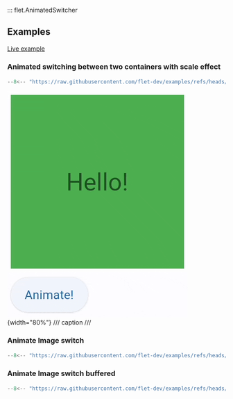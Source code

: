 ::: flet.AnimatedSwitcher

## Examples

[Live example](https://flet-controls-gallery.fly.dev/animations/animated_switcher)

### Animated switching between two containers with scale effect

```python
--8<-- "https://raw.githubusercontent.com/flet-dev/examples/refs/heads/v1-docs/python/controls/animated-switcher/switching-with-scale-effect.py"
```

![switching-with-scale-effect](https://github.com/flet-dev/examples/blob/v1-docs/python/controls/animated-switcher/media/switching-with-scale-effect.gif){width="80%"}
/// caption
///

### Animate Image switch

```python
--8<-- "https://raw.githubusercontent.com/flet-dev/examples/refs/heads/v1-docs/python/controls/animated-switcher/animate-image-switch.py"
```

### Animate Image switch buffered

```python
--8<-- "https://raw.githubusercontent.com/flet-dev/examples/refs/heads/v1-docs/python/controls/animated-switcher/animate-image-switch-buffered.py"
```
